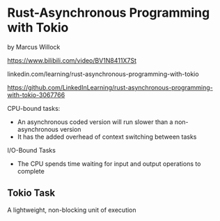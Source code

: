 # Rust-Asynchronous Programming with Tokio

by Marcus Willock

https://www.bilibili.com/video/BV1N8411X7St

linkedin.com/learning/rust-asynchronous-programming-with-tokio

https://github.com/LinkedInLearning/rust-asynchronous-programming-with-tokio-3067766

CPU-bound tasks:

- An asynchronous coded version will run slower than a non-asynchronous version
- It has the added overhead of context switching between tasks

I/O-Bound Tasks

- The CPU spends time waiting for input and output operations to complete

## Tokio Task

A lightweight, non-blocking unit of execution
